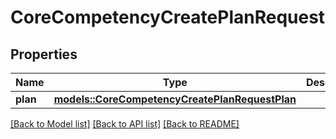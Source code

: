# CoreCompetencyCreatePlanRequest

## Properties

Name | Type | Description | Notes
------------ | ------------- | ------------- | -------------
**plan** | [**models::CoreCompetencyCreatePlanRequestPlan**](core_competency_create_plan_request_plan.md) |  | 

[[Back to Model list]](../README.md#documentation-for-models) [[Back to API list]](../README.md#documentation-for-api-endpoints) [[Back to README]](../README.md)


